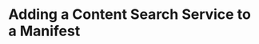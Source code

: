 # Adding a Content Search Service to a Manifest

<!-- #next:30 add section on adding a search service to a manifest. add instructions on how to add content search to our manifest -->
